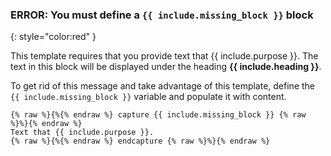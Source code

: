 ### ERROR: You must define a <span style="font-family: monospace">`{{ include.missing_block }}`</span> block
{: style="color:red" }

This template requires that you provide text that {{ include.purpose }}. The text in this block will
be displayed under the heading **{{ include.heading }}**.

To get rid of this message and take advantage of this template, define the `{{ include.missing_block }}`
variable and populate it with content.

```liquid
{% raw %}{%{% endraw %} capture {{ include.missing_block }} {% raw %}%}{% endraw %}
Text that {{ include.purpose }}.
{% raw %}{%{% endraw %} endcapture {% raw %}%}{% endraw %}
```

<!-- TEMPLATE_ERROR -->

